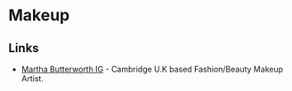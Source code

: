 # Makeup

## Links

- [Martha Butterworth IG](https://www.instagram.com/marthamakeupartist/) - Cambridge U.K based Fashion/Beauty Makeup Artist.
